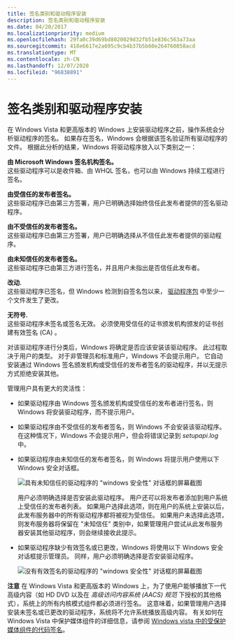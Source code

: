 ```yaml
---
title: 签名类别和驱动程序安装
description: 签名类别和驱动程序安装
ms.date: 04/20/2017
ms.localizationpriority: medium
ms.openlocfilehash: 29fa0c39d69bd8020029d32fb51e836c563a73aa
ms.sourcegitcommit: 418e6617e2a695c9cb4b37b5b60e264760858acd
ms.translationtype: MT
ms.contentlocale: zh-CN
ms.lasthandoff: 12/07/2020
ms.locfileid: "96838891"
---
```

# <a name="signature-categories-and-driver-installation"></a>签名类别和驱动程序安装


在 Windows Vista 和更高版本的 Windows 上安装驱动程序之前，操作系统会分析驱动程序的签名。 如果存在签名，Windows 会根据该签名验证所有驱动程序的文件。 根据此分析的结果，Windows 将驱动程序放入以下类别之一：

<a href="" id="signed-by-a-microsoft-windows-signing-authority--"></a>**由 Microsoft Windows 签名机构签名。**   
这些驱动程序可以是收件箱、由 WHQL 签名，也可以由 Windows 持续工程进行签名。

<a href="" id="signed-by-a-trusted-publisher--"></a>**由受信任的发布者签名。**   
这些驱动程序已由第三方签署，用户已明确选择始终信任此发布者提供的签名驱动程序。

<a href="" id="signed-by-an-untrusted-publisher--"></a>**由不受信任的发布者签名。**   
这些驱动程序已由第三方签署，用户已明确选择从不信任此发布者提供的驱动程序。

<a href="" id="signed-by-publisher-of-unknown-trust--"></a>**由未知信任的发布者签名。**   
这些驱动程序已由第三方进行签名，并且用户未指出是否信任此发布者。

<a href="" id="altered--"></a>**改动.**   
这些驱动程序已签名，但 Windows 检测到自签名包以来， [驱动程序包](driver-packages.md) 中至少一个文件发生了更改。

<a href="" id="unsigned--"></a>**无符号.**   
这些驱动程序未签名或签名无效。 必须使用受信任的证书颁发机构颁发的证书创建有效签名 (CA) 。

对该驱动程序进行分类后，Windows 将确定是否应该安装该驱动程序。 此过程取决于用户的类型。 对于非管理员和标准用户，Windows 不会提示用户。 它自动安装通过 Windows 签名颁发机构或受信任的发布者签名的驱动程序，并以无提示方式拒绝安装其他。

管理用户具有更大的灵活性：

-   如果驱动程序由 Windows 签名颁发机构或受信任的发布者进行签名，则 Windows 将安装驱动程序，而不提示用户。

-   如果驱动程序由不受信任的发布者签名，则 Windows 不会安装该驱动程序。 在这种情况下，Windows 不会提示用户，但会将错误记录到 *setupapi.log* 中。

-   如果驱动程序由未知信任的发布者签名，则 Windows 将提示用户使用以下 Windows 安全对话框。

    ![具有未知信任的驱动程序的 "windows 安全性" 对话框的屏幕截图](images/install1.png)

    用户必须明确选择是否安装此驱动程序。 用户还可以将发布者添加到用户系统上受信任的发布者列表。 如果用户选择此选项，则在用户的系统上安装以后，此发布服务器中的所有驱动程序都将被视为受信任。 如果用户未选择此选项，则发布服务器将保留在 "未知信任" 类别中，如果管理用户尝试从此发布服务器安装其他驱动程序，则会继续接收此提示。

-   如果驱动程序缺少有效签名或已更改，Windows 将使用以下 Windows 安全对话框提示管理员。 同样，用户必须明确选择是否安装驱动程序。

    ![没有有效签名的驱动程序的 "windows 安全性" 对话框的屏幕截图](images/install2.png)

**注意**  在 Windows Vista 和更高版本的 Windows 上，为了使用户能够播放下一代高级内容（如 HD DVD 以及在 *高级访问内容系统 (AACS) 规范* 下授权的其他格式），系统上的所有内核模式组件都必须进行签名。 这意味着，如果管理用户选择安装未签名或已更改的驱动程序，系统将不允许系统播放高级内容。 有关如何在 Windows Vista 中保护媒体组件的详细信息，请参阅 [Windows vista 中的受保护媒体组件的代码签名](https://go.microsoft.com/fwlink/p/?linkid=74262)。

 

 

 





